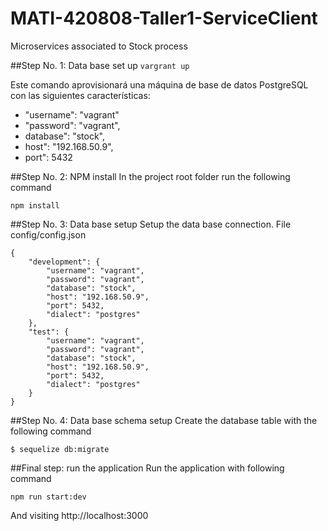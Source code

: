 # MATI-420808-Taller1-ServiceClient
Microservices associated to Stock process

##Step No. 1: Data base set up
```vargrant up```

Este comando aprovisionará una máquina de base de datos PostgreSQL con las siguientes características:

* "username": "vagrant"
* "password": "vagrant",
* database": "stock",
* host": "192.168.50.9",
* port": 5432


##Step No. 2: NPM install
In the project root folder run the following command

```npm install```


##Step No. 3: Data base setup
Setup the data base connection. File config/config.json

```
{
    "development": {
        "username": "vagrant",
        "password": "vagrant",
        "database": "stock",
        "host": "192.168.50.9",
        "port": 5432,
        "dialect": "postgres"
    },
    "test": {
        "username": "vagrant",
        "password": "vagrant",
        "database": "stock",
        "host": "192.168.50.9",
        "port": 5432,
        "dialect": "postgres"
    }
}
```


##Step No. 4: Data base schema setup
Create the database table with the following command

```$ sequelize db:migrate```


##Final step: run the application
Run the application with following command

```npm run start:dev```

And visiting http://localhost:3000
